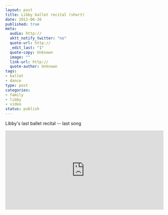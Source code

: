 ```yaml
--- 
layout: post
title: Libby ballet recital (short)
date: 2011-06-26
published: true
meta: 
  audio: http://
  aktt_notify_twitter: "no"
  quote-url: http://
  _edit_last: "1"
  quote-copy: Unknown
  image: ""
  link-url: http://
  quote-author: Unknown
tags: 
- ballet
- dance
type: post
categories: 
- family
- libby
- video
status: publish
---
```

Libby's last ballet recital -- last song

<iframe src="http://player.vimeo.com/video/25634230?title=0&amp;byline=0&amp;color=0" frameborder="0" height="250" width="500"></iframe>
